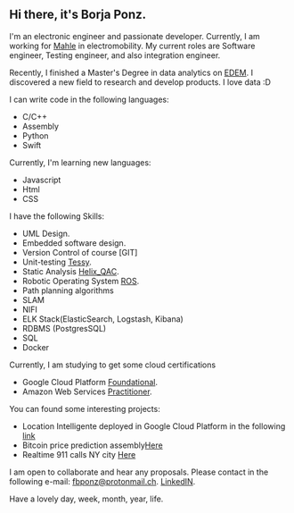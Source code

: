 ## Hi there, it's Borja Ponz. 

I'm an electronic engineer and passionate developer. Currently, I am working for [Mahle](https://www.mahle.com) in electromobility. My current roles are Software engineer, Testing engineer, and also integration engineer. 

Recently, I finished a Master's Degree in data analytics on [EDEM](https://edem.eu/master-big-data-analytics/). I discovered a new field to research and develop products. I love data :D

I can write code in the following languages:
+ C/C++
+ Assembly
+ Python
+ Swift

Currently, I'm learning new languages:
+ Javascript
+ Html
+ CSS

I have the following Skills:
+ UML Design.
+ Embedded software design.
+ Version Control of course [GIT]
+ Unit-testing [Tessy](https://www.razorcat.com/en/product-tessy.html).
+ Static Analysis [Helix_QAC](https://www.perforce.com/products/helix-qac).
+ Robotic Operating System [ROS](https://www.ros.org).
+ Path planning algorithms
+ SLAM
+ NIFI
+ ELK Stack(ElasticSearch, Logstash, Kibana)
+ RDBMS (PostgresSQL)
+ SQL
+ Docker 

Currently, I am studying to get some cloud certifications
+ Google Cloud Platform [Foundational](https://cloud.google.com/certification).
+ Amazon Web Services [Practitioner](https://aws.amazon.com/es/certification/).

You can found some interesting projects:

+ Location Intelligente deployed in Google Cloud Platform in the following [link](https://github.com/fbponz/tfm-jeff)
+ Bitcoin price prediction assembly[Here](https://github.com/fbponz/kiribati-dp3)
+ Realtime 911 calls NY city [Here](https://github.com/fbponz/NIFI-ELK)


I am open to collaborate and hear any proposals. Please contact in the following e-mail: [fbponz@protonmail.ch](fbponz@protonmail.ch). 
[LinkedIN](https://www.linkedin.com/in/borja-ponz-camps-43248965/).

Have a lovely day, week, month, year, life.
